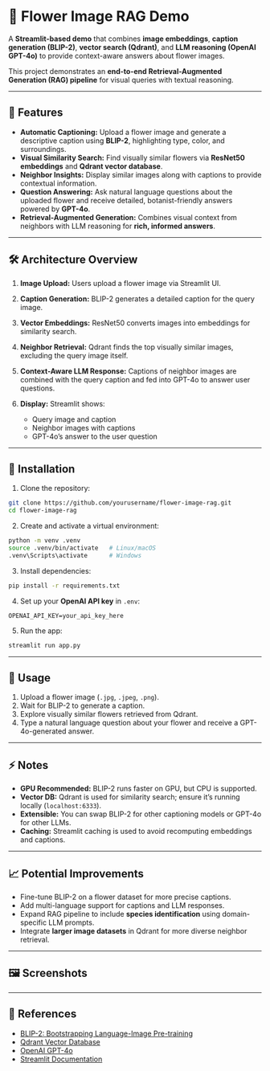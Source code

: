# 🌸 Flower Image RAG Demo

A **Streamlit-based demo** that combines **image embeddings**, **caption generation (BLIP-2)**, **vector search (Qdrant)**, and **LLM reasoning (OpenAI GPT-4o)** to provide context-aware answers about flower images.

This project demonstrates an **end-to-end Retrieval-Augmented Generation (RAG) pipeline** for visual queries with textual reasoning.

---

## 🚀 Features

* **Automatic Captioning:** Upload a flower image and generate a descriptive caption using **BLIP-2**, highlighting type, color, and surroundings.
* **Visual Similarity Search:** Find visually similar flowers via **ResNet50 embeddings** and **Qdrant vector database**.
* **Neighbor Insights:** Display similar images along with captions to provide contextual information.
* **Question Answering:** Ask natural language questions about the uploaded flower and receive detailed, botanist-friendly answers powered by **GPT-4o**.
* **Retrieval-Augmented Generation:** Combines visual context from neighbors with LLM reasoning for **rich, informed answers**.

---

## 🛠 Architecture Overview

1. **Image Upload:** Users upload a flower image via Streamlit UI.
2. **Caption Generation:** BLIP-2 generates a detailed caption for the query image.
3. **Vector Embeddings:** ResNet50 converts images into embeddings for similarity search.
4. **Neighbor Retrieval:** Qdrant finds the top visually similar images, excluding the query image itself.
5. **Context-Aware LLM Response:** Captions of neighbor images are combined with the query caption and fed into GPT-4o to answer user questions.
6. **Display:** Streamlit shows:

   * Query image and caption
   * Neighbor images with captions
   * GPT-4o’s answer to the user question

---

## 📁 Installation

1. Clone the repository:

```bash
git clone https://github.com/yourusername/flower-image-rag.git
cd flower-image-rag
```

2. Create and activate a virtual environment:

```bash
python -m venv .venv
source .venv/bin/activate   # Linux/macOS
.venv\Scripts\activate      # Windows
```

3. Install dependencies:

```bash
pip install -r requirements.txt
```

4. Set up your **OpenAI API key** in `.env`:

```env
OPENAI_API_KEY=your_api_key_here
```

5. Run the app:

```bash
streamlit run app.py
```

---

## 🎨 Usage

1. Upload a flower image (`.jpg`, `.jpeg`, `.png`).
2. Wait for BLIP-2 to generate a caption.
3. Explore visually similar flowers retrieved from Qdrant.
4. Type a natural language question about your flower and receive a GPT-4o-generated answer.

---

## ⚡ Notes

* **GPU Recommended:** BLIP-2 runs faster on GPU, but CPU is supported.
* **Vector DB:** Qdrant is used for similarity search; ensure it’s running locally (`localhost:6333`).
* **Extensible:** You can swap BLIP-2 for other captioning models or GPT-4o for other LLMs.
* **Caching:** Streamlit caching is used to avoid recomputing embeddings and captions.

---

## 📈 Potential Improvements

* Fine-tune BLIP-2 on a flower dataset for more precise captions.
* Add multi-language support for captions and LLM responses.
* Expand RAG pipeline to include **species identification** using domain-specific LLM prompts.
* Integrate **larger image datasets** in Qdrant for more diverse neighbor retrieval.

---

## 🖼 Screenshots



---

## 🔗 References

* [BLIP-2: Bootstrapping Language-Image Pre-training](https://huggingface.co/models)
* [Qdrant Vector Database](https://qdrant.tech/)
* [OpenAI GPT-4o](https://platform.openai.com/)
* [Streamlit Documentation](https://docs.streamlit.io/)



